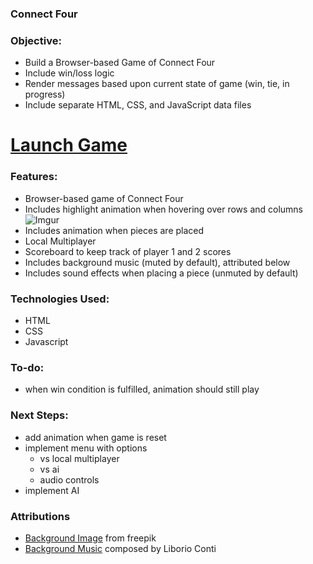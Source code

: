 ### Connect Four

### Objective:
- Build a Browser-based Game of Connect Four
- Include win/loss logic
- Render messages based upon current state of game (win, tie, in progress)
- Include separate HTML, CSS, and JavaScript data files

# <a href='https://csalguera-connect-four.netlify.app/' target='_blank'>Launch Game</a>

### Features:
- Browser-based game of Connect Four
- Includes highlight animation when hovering over rows and columns </br>
![Imgur](https://imgur.com/wmMGYBr.gif)
- Includes animation when pieces are placed
- Local Multiplayer
- Scoreboard to keep track of player 1 and 2 scores
- Includes background music (muted by default), attributed below
- Includes sound effects when placing a piece (unmuted by default)

### Technologies Used:
- HTML
- CSS
- Javascript

### To-do:
- when win condition is fulfilled, animation should still play

### Next Steps:
- add animation when game is reset
- implement menu with options
  - vs local multiplayer
  - vs ai
  - audio controls
- implement AI

### Attributions
- [Background Image](https://www.freepik.com/free-vector/gradient-grainy-gradient-texture_14485901.htm#query=background&position=11&from_view=keyword) from freepik
- [Background Music](https://www.no-copyright-music.com/) composed by Liborio Conti